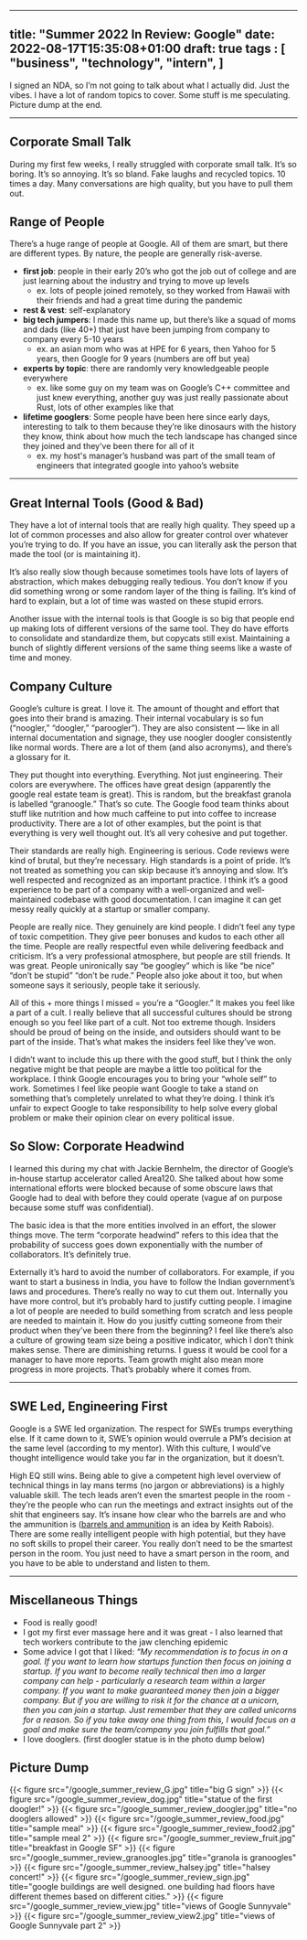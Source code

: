 
---
title: "Summer 2022 In Review: Google"
date: 2022-08-17T15:35:08+01:00
draft: true
tags : [
    "business",
    "technology",
    "intern",
]
---

I signed an NDA, so I’m not going to talk about what I actually did. Just the vibes. I have a lot of random topics to cover. Some stuff is me speculating. Picture dump at the end.

---

## Corporate Small Talk

During my first few weeks, I really struggled with corporate small talk. It’s so boring. It’s so annoying. It’s so bland. Fake laughs and recycled topics. 10 times a day. Many conversations are high quality, but you have to pull them out.


## Range of People

There’s a huge range of people at Google. All of them are smart, but there are different types. By nature, the people are generally risk-averse. 

- **first job**: people in their early 20’s who got the job out of college and are just learning about the industry and trying to move up levels
    - ex. lots of people joined remotely, so they worked from Hawaii with their friends and had a great time during the pandemic
- **rest & vest**: self-explanatory
- **big tech jumpers**: I made this name up, but there’s like a squad of moms and dads (like 40+) that just have been jumping from company to company every 5-10 years
    - ex. an asian mom who was at HPE for 6 years, then Yahoo for 5 years, then Google for 9 years (numbers are off but yea)
- **experts by topic**: there are randomly very knowledgeable people everywhere
    - ex. like some guy on my team was on Google’s C++ committee and just knew everything, another guy was just really passionate about Rust, lots of other examples like that
- **lifetime googlers**: Some people have been here since early days, interesting to talk to them because they’re like dinosaurs with the history they know, think about how much the tech landscape has changed since they joined and they’ve been there for all of it
    - ex. my host's manager’s husband was part of the small team of engineers that integrated google into yahoo’s website

---

## Great Internal Tools (Good & Bad)

They have a lot of internal tools that are really high quality. They speed up a lot of common processes and also allow for greater control over whatever you’re trying to do. If you have an issue, you can literally ask the person that made the tool (or is maintaining it).

It’s also really slow though because sometimes tools have lots of layers of abstraction, which makes debugging really tedious. You don’t know if you did something wrong or some random layer of the thing is failing. It’s kind of hard to explain, but a lot of time was wasted on these stupid errors. 

Another issue with the internal tools is that Google is so big that people end up making lots of different versions of the same tool. They do have efforts to consolidate and standardize them, but copycats still exist. Maintaining a bunch of slightly different versions of the same thing seems like a waste of time and money. 


## Company Culture

Google’s culture is great. I love it. The amount of thought and effort that goes into their brand is amazing. Their internal vocabulary is so fun (“noogler,” “doogler,” “paroogler”). They are also consistent — like in all internal documentation and signage, they use noogler doogler consistently like normal words. There are a lot of them (and also acronyms), and there’s a glossary for it. 

They put thought into everything. Everything. Not just engineering. Their colors are everywhere. The offices have great design (apparently the google real estate team is great). This is random, but the breakfast granola is labelled “granoogle.” That’s so cute. The Google food team thinks about stuff like nutrition and how much caffeine to put into coffee to increase productivity. There are a lot of other examples, but the point is that everything is very well thought out. It’s all very cohesive and put together. 

Their standards are really high. Engineering is serious. Code reviews were kind of brutal, but they’re necessary. High standards is a point of pride. It’s not treated as something you can skip because it’s annoying and slow. It’s well respected and recognized as an important practice. I think it’s a good experience to be part of a company with a well-organized and well-maintained codebase with good documentation. I can imagine it can get messy really quickly at a startup or smaller company.

People are really nice. They genuinely are kind people. I didn’t feel any type of toxic competition. They give peer bonuses and kudos to each other all the time. People are really respectful even while delivering feedback and criticism. It’s a very professional atmosphere, but people are still friends. It was great. People unironically say “be googley” which is like “be nice” “don’t be stupid” “don’t be rude.” People also joke about it too, but when someone says it seriously, people take it seriously.  

All of this + more things I missed = you’re a “Googler.” It makes you feel like a part of a cult. I really believe that all successful cultures should be strong enough so you feel like part of a cult. Not too extreme though. Insiders should be proud of being on the inside, and outsiders should want to be part of the inside. That’s what makes the insiders feel like they’ve won.  

I didn’t want to include this up there with the good stuff, but I think the only negative might be that people are maybe a little too political for the workplace. I think Google encourages you to bring your “whole self” to work. Sometimes I feel like people want Google to take a stand on something that’s completely unrelated to what they’re doing. I think it’s unfair to expect Google to take responsibility to help solve every global problem or make their opinion clear on every political issue. 


## So Slow: Corporate Headwind

I learned this during my chat with Jackie Bernhelm, the director of Google’s in-house startup accelerator called Area120. She talked about how some international efforts were blocked because of some obscure laws that Google had to deal with before they could operate (vague af on purpose because some stuff was confidential). 

The basic idea is that the more entities involved in an effort, the slower things move. The term “corporate headwind” refers to this idea that the probability of success goes down exponentially with the number of collaborators. It’s definitely true. 

Externally it’s hard to avoid the number of collaborators. For example, if you want to start a business in India, you have to follow the Indian government’s laws and procedures. There’s really no way to cut them out. Internally you have more control, but it’s probably hard to justify cutting people. I imagine a lot of people are needed to build something from scratch and less people are needed to maintain it. How do you jusitfy cutting someone from their product when they’ve been there from the beginning? I feel like there’s also a culture of growing team size being a positive indicator, which I don’t think makes sense. There are diminishing returns. I guess it would be cool for a manager to have more reports. Team growth might also mean more progress in more projects. That’s probably where it comes from. 

---

## SWE Led, Engineering First

Google is a SWE led organization. The respect for SWEs trumps everything else. If it came down to it, SWE’s opinion would overrule a PM’s decision at the same level (according to my mentor). With this culture, I would’ve thought intelligence would take you far in the organization, but it doesn’t. 

High EQ still wins. Being able to give a competent high level overview of technical things in lay mans terms (no jargon or abbreviations) is a highly valuable skill. The tech leads aren’t even the smartest people in the room - they’re the people who can run the meetings and extract insights out of the shit that engineers say. It’s insane how clear who the barrels are and who the ammunition is ([barrels and ammunition](https://review.firstround.com/Keith-Rabois-on-the-role-of-a-COO-how-to-hire-and-why-transparency-matters) is an idea by Keith Rabois). There are some really intelligent people with high potential, but they have no soft skills to propel their career. You really don’t need to be the smartest person in the room. You just need to have a smart person in the room, and you have to be able to understand and listen to them.

---

## Miscellaneous Things

- Food is really good!
- I got my first ever massage here and it was great - I also learned that tech workers contribute to the jaw clenching epidemic
- Some advice I got that I liked: *“My recommendation is to focus in on a goal. If you want to learn how startups function then focus on joining a startup. If you want to become really technical then imo a larger company can help - particularly a research team within a larger company. If you want to make guaranteed money then join a bigger company. But if you are willing to risk it for the chance at a unicorn, then you can join a startup. Just remember that they are called unicorns for a reason. So if you take away one thing from this, I would focus on a goal and make sure the team/company you join fulfills that goal.”*
- I love dooglers. (first doogler statue is in the photo dump below)


## Picture Dump 

{{< figure src="/google_summer_review_G.jpg" title="big G sign" >}}
{{< figure src="/google_summer_review_dog.jpg" title="statue of the first doogler!" >}}
{{< figure src="/google_summer_review_doogler.jpg" title="no dooglers allowed" >}}
{{< figure src="/google_summer_review_food.jpg" title="sample meal" >}}
{{< figure src="/google_summer_review_food2.jpg" title="sample meal 2" >}}
{{< figure src="/google_summer_review_fruit.jpg" title="breakfast in Google SF" >}}
{{< figure src="/google_summer_review_granoogles.jpg" title="granola is granoogles" >}}
{{< figure src="/google_summer_review_halsey.jpg" title="halsey concert!" >}}
{{< figure src="/google_summer_review_sign.jpg" title="google buildings are well designed. one building had floors have different themes based on different cities." >}}
{{< figure src="/google_summer_review_view.jpg" title="views of Google Sunnyvale" >}}
{{< figure src="/google_summer_review_view2.jpg" title="views of Google Sunnyvale part 2" >}}
